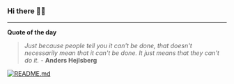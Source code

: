 ### Hi there 👋🏻


---

**Quote of the day**

> *Just because people tell you it can't be done, that doesn't necessarily mean that it can't be done. It just means that they can't do it.* - **Anders Hejlsberg** 

[![README.md](https://github.com/marcolovazzano/marcolovazzano/actions/workflows/readme.yml/badge.svg)](https://github.com/marcolovazzano/marcolovazzano/actions/workflows/readme.yml)

